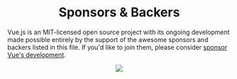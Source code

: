 <h1 align="center">Sponsors &amp; Backers</h1>

Vue.js is an MIT-licensed open source project with its ongoing development made possible entirely by the support of the awesome sponsors and backers listed in this file. If you'd like to join them, please consider [ sponsor Vue's development](https://staging.vuejs.org/sponsor/).

<p align="center">
  <img src="https://sponsors.vuejs.org/backers.svg">
</p>
